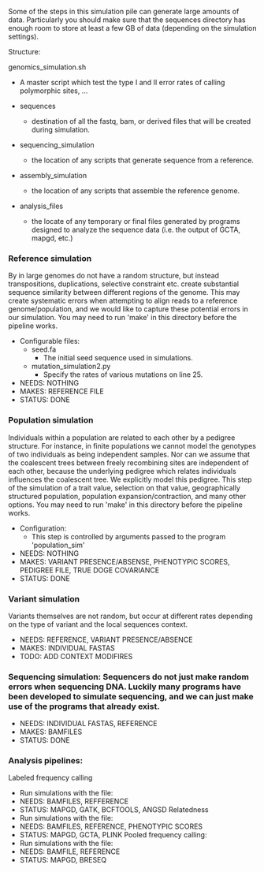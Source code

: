 Some of the steps in this simulation pile can generate large amounts of data. Particularly you should make sure that the sequences directory has enough room to store at least a few GB of data (depending on the simulation settings).

Structure:

genomics\_simulation.sh
* A master script which test the type I and II error rates of calling polymorphic sites, ...

* sequences
  * destination of all the fastq, bam, or derived files that will be created during simulation.
* sequencing\_simulation
  * the location of any scripts that generate sequence from a reference.
* assembly\_simulation
  * the location of any scripts that assemble the reference genome.
* analysis\_files
  * the locate of any temporary or final files generated by programs designed to analyze the sequence data (i.e. the output of GCTA, mapgd, etc.) 


### Reference simulation
By in large genomes do not have a random structure, but instead transpositions, duplications, selective constraint etc. create substantial sequence similarity between different regions of  the genome. This may create systematic errors when attempting to align reads to a reference genome/population, and we would like to capture these potential errors in our simulation. You may need to run 'make' in this directory before the pipeline works.
* Configurable files:
  * seed.fa
    * The initial seed sequence used in simulations.
  * mutation\_simulation2.py 
    * Specify the rates of various mutations on line 25.
* NEEDS: NOTHING
* MAKES: REFERENCE FILE
* STATUS: DONE

### Population simulation 
Individuals within a population are related to each other by a pedigree structure. For instance, in finite populations we cannot model the genotypes of two individuals as being independent samples. Nor can we assume that the coalescent trees between freely recombining sites are independent of each other, because the underlying pedigree which relates individuals influences the coalescent tree. We explicitly model this pedigree. This step of the simulation of a trait value, selection on that value, geographically structured population, population expansion/contraction, and many other options. You may need to run 'make' in this directory before the pipeline works. 
* Configuration:
  * This step is controlled by arguments passed to the program 'population\_sim'
* NEEDS: NOTHING
* MAKES: VARIANT PRESENCE/ABSENSE, PHENOTYPIC SCORES, PEDIGREE FILE, TRUE DOGE COVARIANCE 
* STATUS: DONE

### Variant simulation
Variants themselves are not random, but occur at different rates depending on the type of variant and the local sequences context. 

* NEEDS: REFERENCE, VARIANT PRESENCE/ABSENCE
* MAKES: INDIVIDUAL FASTAS
* TODO: ADD CONTEXT MODIFIRES

### Sequencing simulation: Sequencers do not just make random errors when sequencing DNA. Luckily many programs have been developed to simulate sequencing, and we can just make use of the programs that already exist.
* NEEDS: INDIVIDUAL FASTAS, REFERENCE
* MAKES: BAMFILES
* STATUS: DONE

### Analysis pipelines:
Labeled frequency calling
* Run simulations with the file:	
* NEEDS: BAMFILES, REFFERENCE
* STATUS: MAPGD, GATK, BCFTOOLS, ANGSD
Relatedness
* Run simulations with the file:	
* NEEDS: BAMFILES, REFERENCE, PHENOTYPIC SCORES
* STATUS: MAPGD, GCTA, PLINK
Pooled frequency calling:
* Run simulations with the file:	
* NEEDS: BAMFILE, REFERENCE
* STATUS: MAPGD, BRESEQ
